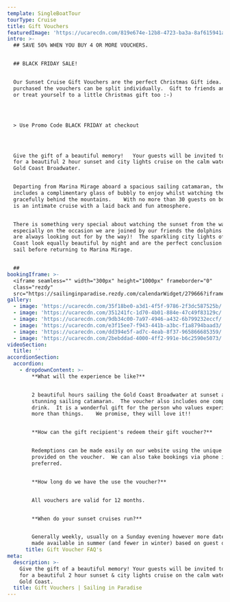 ```yaml
---
template: SingleBoatTour
tourType: Cruise
title: Gift Vouchers
featuredImage: 'https://ucarecdn.com/819e674e-12b8-4723-ba3a-8af615941a24/'
intro: >-
  ## SAVE 50% WHEN YOU BUY 4 OR MORE VOUCHERS.


  ## BLACK FRIDAY SALE!


  Our Sunset Cruise Gift Vouchers are the perfect Christmas Gift idea.  Once
  purchased the vouchers can be split individually.  Gift to friends and family
  or treat yourself to a little Christmas gift too :-)




  > Use Promo Code BLACK FRIDAY at checkout




  Give the gift of a beautiful memory!   Your guests will be invited to join us
  for a beautiful 2 hour sunset and city lights cruise on the calm waters of the
  Gold Coast Broadwater.  


  Departing from Marina Mirage aboard a spacious sailing catamaran, the cruise
  includes a complimentary glass of bubbly to enjoy whilst watching the sun sink
  gracefully behind the mountains.    With no more than 30 guests on board this
  is an intimate cruise with a laid back and fun atmosphere.   


  There is something very special about watching the sunset from the water and
  especially on the occasion we are joined by our friends the dolphins (who we
  are always looking out for by the way)!  The sparkling city lights of the Gold
  Coast look equally beautiful by night and are the perfect conclusion to your
  sail before returning to Marina Mirage.


  ##
bookingIframe: >-
  <iframe seamless="" width="300px" height="1000px" frameborder="0"
  class="rezdy"
  src="https://sailinginparadise.rezdy.com/calendarWidget/279666?iframe=true"></iframe>
gallery:
  - image: 'https://ucarecdn.com/35f18be0-a3d1-4f5f-9786-2f3dc587525b/'
  - image: 'https://ucarecdn.com/351241fc-1d70-4b01-884e-47c49f83129c/'
  - image: 'https://ucarecdn.com/9db34c00-7a97-4946-a432-6b799232eccf/'
  - image: 'https://ucarecdn.com/e3f15ee7-f943-441b-a3bc-f1a8794baad3/'
  - image: 'https://ucarecdn.com/dd394e5f-ad7c-4eab-8f37-965866685359/'
  - image: 'https://ucarecdn.com/2bebddad-4000-4ff2-991e-b6c2590e5073/'
videoSection:
  title: ''
accordionSection:
  accordion:
    - dropdownContent: >-
        **What will the experience be like?**


        2 beautiful hours sailing the Gold Coast Broadwater at sunset aboard our
        stunning sailing catamaran.  The voucher also includes one complimentary
        drink.  It is a wonderful gift for the person who values experiences
        more than things.    We promise, they will love it!!


        **How can the gift recipient's redeem their gift voucher?**


        Redemptions can be made easily on our website using the unique code
        provided on the voucher.  We can also take bookings via phone if
        preferred.  


        **How long do we have the use the voucher?**


        All vouchers are valid for 12 months.


        **When do your sunset cruises run?**


        Generally weekly, usually on a Sunday evening however more dates are
        made available in summer (and fewer in winter) based on guest demand.
      title: Gift Voucher FAQ's
meta:
  description: >-
    Give the gift of a beautiful memory! Your guests will be invited to join us
    for a beautiful 2 hour sunset & city lights cruise on the calm waters of the
    Gold Coast.
  title: Gift Vouchers | Sailing in Paradise
---
```


